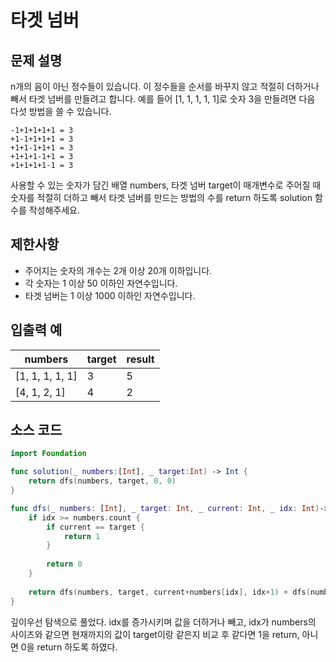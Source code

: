 # 타겟 넘버

## 문제 설명
n개의 음이 아닌 정수들이 있습니다. 이 정수들을 순서를 바꾸지 않고 적절히 더하거나 빼서 타겟 넘버를 만들려고 합니다. 예를 들어 [1, 1, 1, 1, 1]로 숫자 3을 만들려면 다음 다섯 방법을 쓸 수 있습니다.

    -1+1+1+1+1 = 3
    +1-1+1+1+1 = 3
    +1+1-1+1+1 = 3
    +1+1+1-1+1 = 3
    +1+1+1+1-1 = 3

사용할 수 있는 숫자가 담긴 배열 numbers, 타겟 넘버 target이 매개변수로 주어질 때 숫자를 적절히 더하고 빼서 타겟 넘버를 만드는 방법의 수를 return 하도록 solution 함수를 작성해주세요.

## 제한사항
 - 주어지는 숫자의 개수는 2개 이상 20개 이하입니다.
 - 각 숫자는 1 이상 50 이하인 자연수입니다.
 - 타겟 넘버는 1 이상 1000 이하인 자연수입니다.

## 입출력 예
|    numbers    |target|result|
|---------------|------|------|
|[1, 1, 1, 1, 1]|   3  |   5  |
|  [4, 1, 2, 1] |   4  |   2  |

## 소스 코드
```Swift
import Foundation

func solution(_ numbers:[Int], _ target:Int) -> Int {
    return dfs(numbers, target, 0, 0)
}

func dfs(_ numbers: [Int], _ target: Int, _ current: Int, _ idx: Int)-> Int {
    if idx >= numbers.count {
        if current == target {
            return 1
        }
        
        return 0
    }
    
    return dfs(numbers, target, current+numbers[idx], idx+1) + dfs(numbers, target, current-numbers[idx], idx+1)
}
```
깊이우선 탐색으로 풀었다.
idx를 증가시키며 값을 더하거나 빼고, idx가 numbers의 사이즈와 같으면 현재까지의 값이 target이랑 같은지 비교 후 같다면 1을 return, 아니면 0을 return 하도록 하였다.